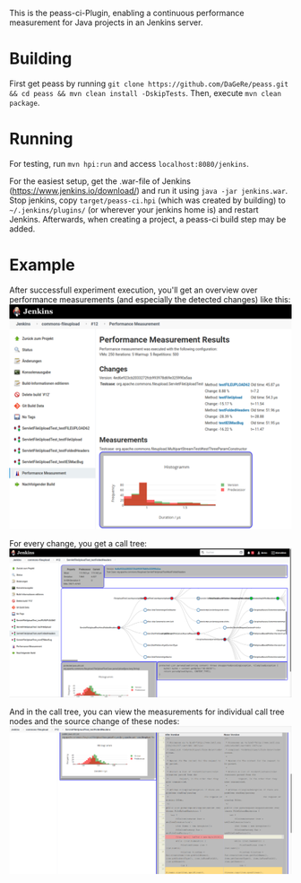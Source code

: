This is the peass-ci-Plugin, enabling a continuous performance measurement for Java projects in an Jenkins server.

# Building

First get peass by running `git clone https://github.com/DaGeRe/peass.git && cd peass && mvn clean install -DskipTests`. Then, execute `mvn clean package`.

# Running

For testing, run `mvn hpi:run` and access `localhost:8080/jenkins`. 

For the easiest setup, get the .war-file of Jenkins (https://www.jenkins.io/download/) and run it using `java -jar jenkins.war`. Stop jenkins, copy `target/peass-ci.hpi` (which was created by building) to `~/.jenkins/plugins/` (or wherever your jenkins home is) and restart Jenkins. Afterwards, when creating a project, a peass-ci build step may be added.

# Example

After successfull experiment execution, you'll get an overview over performance measurements (and especially the detected changes) like this:
![Overview over Performance Measurements](graphs/demo1.png)

For every change, you get a call tree:
![Example Call Tree](graphs/demo2.png)

And in the call tree, you can view the measurements for individual call tree nodes and the source change of these nodes:
![Example Source Diff](graphs/demo3.png)
